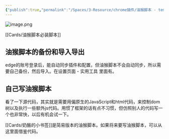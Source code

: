 ```yaml
---
{"publish":true,"permalink":"/Spaces/3-Resource/chrome插件/油猴脚本 - tempermonkey.md","title":"油猴脚本 - tempermonkey","created":"2022-06-09","modified":"2023-03-14","published":"2025-07-23T23:59:31.250+08:00","tags":["chrome插件"],"cssclasses":""}
---
```



![image.png](https://pub-pic.oldwinter.top/2025/07/7f5747b8e51cc963fc050525516c131d.png)


[[Cards/油猴脚本必装脚本]]

## 油猴脚本的备份和导入导出

edge的账号登录后，能自动同步插件和配置，但油猴脚本不会自动同步，所以需要自己备份，然后导入。在设置页面 - 实用工具 里面有。

## 自己写油猴脚本

看了一下源代码，其实就是需要用偏原生的JavaScript和html代码，来控制dom树以及执行一些额外js代码。用惯了框架的话有点不习惯，但仿照别人的代码写一个也非常快，以后有机会试一下。

[[Cards/奶酪的小书签]]是简易版本的油猴脚本。如果将来要写油猴脚本，可以从这里面借鉴代码。